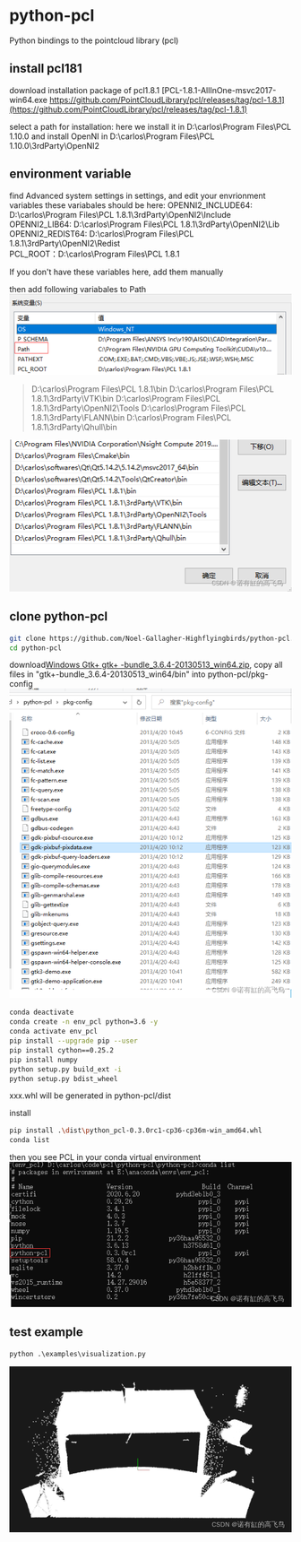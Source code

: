 # python-pcl
Python bindings to the pointcloud library (pcl)
## install pcl181
download  installation package of pcl1.8.1
[PCL-1.8.1-AllInOne-msvc2017-win64.exe https://github.com/PointCloudLibrary/pcl/releases/tag/pcl-1.8.1](https://github.com/PointCloudLibrary/pcl/releases/tag/pcl-1.8.1)

select a path for installation:
here we install it in D:\carlos\Program Files\PCL 1.10.0
and install OpenNI in D:\carlos\Program Files\PCL 1.10.0\3rdParty\OpenNI2
## environment variable

find Advanced system settings in settings, and edit your envrionment variables
these variabales should be here:
OPENNI2_INCLUDE64: D:\carlos\Program Files\PCL 1.8.1\3rdParty\OpenNI2\Include\
OPENNI2_LIB64: D:\carlos\Program Files\PCL 1.8.1\3rdParty\OpenNI2\Lib\
OPENNI2_REDIST64: D:\carlos\Program Files\PCL 1.8.1\3rdParty\OpenNI2\Redist\
PCL_ROOT：D:\carlos\Program Files\PCL 1.8.1

If you don't have these variables here, add them manually

then add following variabales to Path
![image](./pics/Path0.png)

>D:\carlos\Program Files\PCL 1.8.1\bin
D:\carlos\Program Files\PCL 1.8.1\3rdParty\VTK\bin
D:\carlos\Program Files\PCL 1.8.1\3rdParty\OpenNI2\Tools
D:\carlos\Program Files\PCL 1.8.1\3rdParty\FLANN\bin
D:\carlos\Program Files\PCL 1.8.1\3rdParty\Qhull\bin

![image](./pics/Path1.png)

## clone python-pcl
```bash
git clone https://github.com/Noel-Gallagher-Highflyingbirds/python-pcl.git
cd python-pcl
```
download[Windows Gtk+ gtk+ -bundle_3.6.4-20130513_win64.zip](http://www.tarnyko.net/dl/gtk.htm), 
copy all files in "gtk+-bundle_3.6.4-20130513_win64/bin" into python-pcl/pkg-config
![image](./pics/copy_files.png)

```bash
conda deactivate
conda create -n env_pcl python=3.6 -y
conda activate env_pcl
pip install --upgrade pip --user
pip install cython==0.25.2
pip install numpy
python setup.py build_ext -i
python setup.py bdist_wheel
```

xxx.whl will be generated in python-pcl/dist

install
```bash
pip install .\dist\python_pcl-0.3.0rc1-cp36-cp36m-win_amd64.whl
conda list
```
then you see PCL in your conda virtual environment
![image](./pics/install_python_pcl.png)

## test example

```python
python .\examples\visualization.py
```

![image](./pics/test_vis.png)


